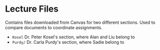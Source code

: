 # Lecture Files
Contains files downloaded from Canvas for two different sections. Used to compare documents to coordinate assignments. 
* `Kosel` Dr. Peter Kosel's section, where Alan and Liu belong to
* `Purdy/` Dr. Carla Purdy's section, where Sadie belong to
